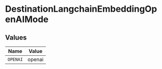 # DestinationLangchainEmbeddingOpenAIMode


## Values

| Name     | Value    |
| -------- | -------- |
| `OPENAI` | openai   |